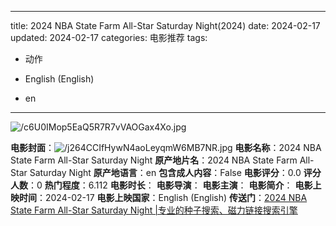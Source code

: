 
---
title: 2024 NBA State Farm All-Star Saturday Night(2024)
date: 2024-02-17
updated: 2024-02-17
categories: 电影推荐
tags:

- 动作

- English (English)
- en
---

<img src="https://image.tmdb.org/t/p/original/c6U0IMop5EaQ5R7R7vVAOGax4Xo.jpg" alt="/c6U0IMop5EaQ5R7R7vVAOGax4Xo.jpg" title="/c6U0IMop5EaQ5R7R7vVAOGax4Xo.jpg">

**电影封面**：<img src="https://image.tmdb.org/t/p/w200/j264CCIfHywN4aoLeyqmW6MB7NR.jpg" alt="/j264CCIfHywN4aoLeyqmW6MB7NR.jpg" title="/j264CCIfHywN4aoLeyqmW6MB7NR.jpg">
**电影名称**：2024 NBA State Farm All-Star Saturday Night
**原产地片名**：2024 NBA State Farm All-Star Saturday Night
**原产地语言**：en
**包含成人内容**：False
**电影评分**：0.0
**评分人数**：0
**热门程度**：6.112
**电影时长**：
**电影导演**：
**电影主演**：
**电影简介**：
**电影上映时间**：2024-02-17
**电影上映国家**：English (English)
**传送门**：[2024 NBA State Farm All-Star Saturday Night |专业的种子搜索、磁力链接搜索引擎](https://movie.amd794.com:2083/?search=2024%20NBA%20State%20Farm%20All-Star%20Saturday%20Night&ordering=&mode=match_phrase&page_size=10&page=1)

